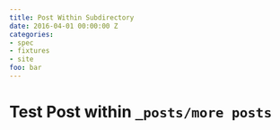 ```yaml
---
title: Post Within Subdirectory
date: 2016-04-01 00:00:00 Z
categories:
- spec
- fixtures
- site
foo: bar
---
```


# Test Post within `_posts/more posts`
